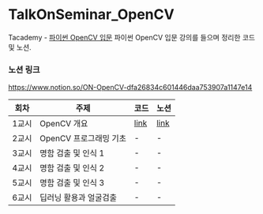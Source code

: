 # TalkOnSeminar_OpenCV

Tacademy - [파이썬 OpenCV 입문](https://tacademy.skplanet.com/live/player/onlineLectureDetail.action?seq=179)
파이썬 OpenCV 입문 강의를 들으며 정리한 코드 및 노션.

### 노션 링크
https://www.notion.so/ON-OpenCV-dfa26834c601446daa753907a1147e14

| 회차 | 주제 |코드 | 노션 |
| - | - | - | - |
| 1교시 | OpenCV 개요 | [link](https://github.com/nickjw0205/TalkOnSeminar_OpenCV/blob/main/Hello_CV.ipynb) | [link](https://www.notion.so/1-OpenCV-97d3de9889b840b3b152ccaa23a4cc1d) |
| 2교시 | OpenCV 프로그래밍 기초 | - | - |
| 3교시 | 명함 검출 및 인식 1 | - | - |
| 4교시 | 명함 검출 및 인식 2 | - | - |
| 5교시 | 명함 검출 및 인식 3 | - | - |
| 6교시 | 딥러닝 활용과 얼굴검출 | - | - |
